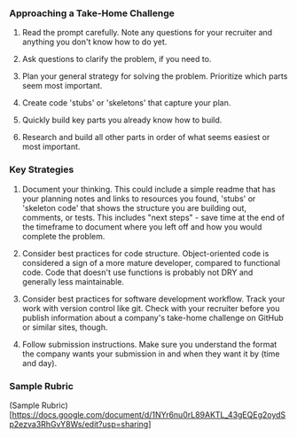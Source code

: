 ### Approaching a Take-Home Challenge

1. Read the prompt carefully. Note any questions for your recruiter and anything you don't know how to do yet.

1. Ask questions to clarify the problem, if you need to.

1. Plan your general strategy for solving the problem.  Prioritize which parts seem most important.

1. Create code 'stubs' or 'skeletons' that capture your plan.

1. Quickly build key parts you already know how to build.  

1. Research and build all other parts in order of what seems easiest or most important.



### Key Strategies

1. Document your thinking. This could include a simple readme that has your planning notes and links to resources you found, 'stubs' or 'skeleton code' that shows the structure you are building out, comments, or tests.  This includes "next steps" - save time at the end of the timeframe to document where you left off and how you would complete the problem.

1. Consider best practices for code structure. Object-oriented code is considered a sign of a more mature developer, compared to functional code. Code that doesn't use functions is probably not DRY and generally less maintainable.

1. Consider best practices for software development workflow.  Track your work with version control like git.  Check with your recruiter before you publish information about a company's take-home challenge on GitHub or similar sites, though.  

1. Follow submission instructions. Make sure you understand the format the company wants your submission in and when they want it by (time and day).


### Sample Rubric

(Sample Rubric)[https://docs.google.com/document/d/1NYr6nu0rL89AKTL_43gEQEg2oydSp2ezva3RhGvY8Ws/edit?usp=sharing]

